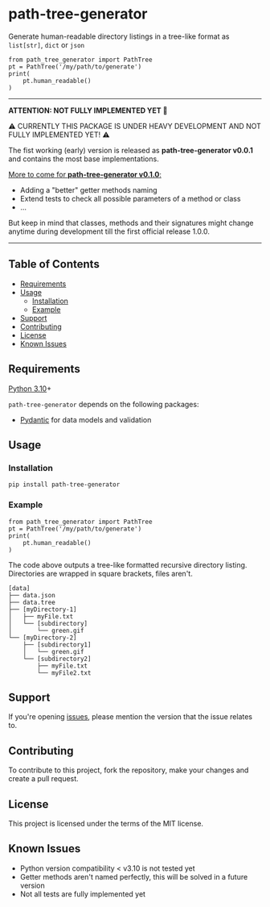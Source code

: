 # path-tree-generator

Generate human-readable directory listings in a tree-like format as `list[str]`, `dict` or `json`

    from path_tree_generator import PathTree
    pt = PathTree('/my/path/to/generate')
    print(
        pt.human_readable()
    )

----------------------------------------------------------------------------------------------------

**ATTENTION: NOT FULLY IMPLEMENTED YET :construction:**

:warning: CURRENTLY THIS PACKAGE IS UNDER HEAVY DEVELOPMENT AND NOT FULLY IMPLEMENTED YET! :warning:

The fist working (early) version is released as **path-tree-generator v0.0.1** 
and contains the most base implementations.

[More to come for **path-tree-generator v0.1.0**:][issue-tracker]
- Adding a "better" getter methods naming
- Extend tests to check all possible parameters of a method or class
- ...

But keep in mind that classes, methods and their signatures 
might change anytime during development till the first official release 1.0.0.

----------------------------------------------------------------------------------------------------

## Table of Contents

- [Requirements](#requirements)
- [Usage](#usage)
  - [Installation](#installation)
  - [Example](#example)
- [Support](#support)
- [Contributing](#contributing)
- [License](#license)
- [Known Issues](#known-issues)

## Requirements

[Python 3.10][python]+

`path-tree-generator` depends on the following packages:

- [Pydantic][pydantic] for data models and validation

## Usage

### Installation

    pip install path-tree-generator

### Example

    from path_tree_generator import PathTree
    pt = PathTree('/my/path/to/generate')
    print(
        pt.human_readable()
    )

The code above outputs a tree-like formatted recursive directory listing.
Directories are wrapped in square brackets, files aren't.

    [data]
    ├── data.json
    ├── data.tree
    ├── [myDirectory-1]
    │   ├── myFile.txt
    │   └── [subdirectory]
    │       └── green.gif
    └── [myDirectory-2]
        ├── [subdirectory1]
        │   └── green.gif
        └── [subdirectory2]
            ├── myFile.txt
            └── myFile2.txt

## Support

If you're opening [issues][issue-tracker], please mention the version that the issue relates to. 

## Contributing

To contribute to this project, fork the repository, make your changes and create a pull request.

## License

This project is licensed under the terms of the MIT license.

## Known Issues

- Python version compatibility < v3.10 is not tested yet
- Getter methods aren't named perfectly, this will be solved in a future version
- Not all tests are fully implemented yet



[issue-tracker]: https://github.com/dl6nm/path-tree-generator/issues
[pydantic]: https://pydantic-docs.helpmanual.io/
[python]: https://www.python.org/
